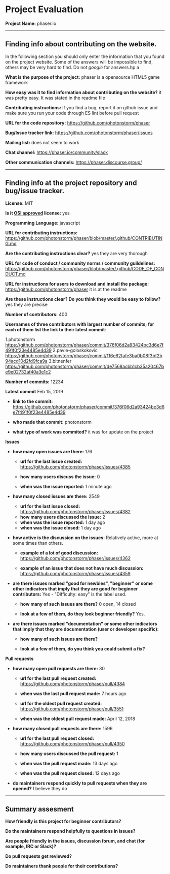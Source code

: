 # Project Evaluation 



__Project Name:__  phaser.io


---

## Finding info about contributing on the website.

In the following section you should only enter the information that you
found on the project website. Some of the answers will be impossible to find, others
may be very hard to find. Do not _google_ for answers.hp
a


__What is the purpose of the project:__ phaser is a opensource HTML5 game framework


__How easy was it to find information about contributing on the website?__ it was pretty easy. It was stated in the readme file


__Contributing instructions:__ if you find a bug, report it on github issue and make sure you run your code through ES lint before pull request 

__URL for the code repository:__ https://github.com/photonstorm/phaser

__Bug/Issue tracker link:__  https://github.com/photonstorm/phaser/issues

__Mailing list:__ does not seem to work 

__Chat channel:__ https://phaser.io/community/slack

__Other communication channels:__ https://phaser.discourse.group/


---

## Finding info at the project repository and bug/issue tracker.

__License:__  MIT

__Is it [OSI approved](https://opensource.org/licenses/alphabetical) license:__ yes 

__Programming Language:__  javascript

__URL for contributing instructions:__  https://github.com/photonstorm/phaser/blob/master/.github/CONTRIBUTING.md

__Are the contributing instructions clear?__ yes they are very thorough 


__URL for code of conduct / community norms / community guildelines:__  https://github.com/photonstorm/phaser/blob/master/.github/CODE_OF_CONDUCT.md

__URL for instructions for users to download and install the package:__ https://github.com/photonstorm/phaser it is at the readme


__Are these instructions clear? Do you think they would be easy to follow?__ yes they are precise


__Number of contributors:__ 400


__Usernames of three contributors with largest number of commits; for
each of them list the link to their latest commit__:

1.photonstorm    https://github.com/photonstorm/phaser/commit/376f06d2a93424bc3d6e7f491f0f23e4485e4d39
2.pavle-goloskokovic  https://github.com/photonstorm/phaser/commit/116e62fafe3ba0b08f3bf2b94acd10d2fd9fca9a
3.bitnenfer  https://github.com/photonstorm/phaser/commit/de7568acbb1cb35a20467be9e02732af40a3e1c2


__Number of commits:__ 12234

__Latest commit__ Feb 15, 2019

- __link to the commit:__ https://github.com/photonstorm/phaser/commit/376f06d2a93424bc3d6e7f491f0f23e4485e4d39

- __who made that commit:__ photonstorm

- __what type of work was commited?__ it was for update on the project


__Issues__

- __how many open issues are there:__ 176

    - __url for the last issue created:__ https://github.com/photonstorm/phaser/issues/4385

    - __how many users discuss the issue:__ 0
    
    - __when was the issue reported:__ 1 minute ago
    

- __how many closed issues are there:__ 2549
    - __url for the last issue closed:__ https://github.com/photonstorm/phaser/issues/4382
    - __how many users discussed the issue:__ 2
    - __when was the issue reported:__ 1 day ago
    - __when was the issue closed:__ 1 day ago

- __how active is the discussion on the issues:__ Relatively active, more at some times than others.

    - __example of a lot of good discussion:__ https://github.com/photonstorm/phaser/issues/4362
    
    - __example of an issue that does not have much discussion:__ https://github.com/photonstorm/phaser/issues/4359



- __are there issues marked "good for newbies", "beginner" or some other indicators that imply that they are good for beginner contributors:__ Yes - "Difficulty: easy" is the label used.

    - __how many of such issues are there?__ 0 open, 14 closed
    
    - __look at a few of them, do they look beginner friendly?__ Yes.



- __are there issues marked "documentation" or some other indicators that imply that they are documentation (user or developer specific):__

    - __how many of such issues are there?__
    
    - __look at a few of them, do you think you could submit a fix?__ 



__Pull requests__

- __how many open pull requests are there:__ 30 

    - __url for the last pull request created:__ https://github.com/photonstorm/phaser/pull/4384
    
    - __when was the last pull request made:__ 7 hours ago

    - __url for the oldest pull request created:__ https://github.com/photonstorm/phaser/pull/3551
    
    - __when was the oldest pull request made:__ April 12, 2018 

- __how many closed pull requests are there:__ 1596

    - __url for the last pull request closed:__ https://github.com/photonstorm/phaser/pull/4350
    
    - __how many users discussed the pull request:__ 1
    
    - __when was the pull request made:__ 13 days ago   
    
    - __when was the pull request closed:__ 12 days ago 
    

- __do maintainers respond quickly to pull requests when they are opened?__ I believe they do





---


## Summary assesment
__How friendly is this project for beginner contributors?__


__Do the maintainers respond helpfully to questions in issues?__


__Are people friendly in the issues, discussion forum, and chat (for example, IRC or Slack)?__



__Do pull requests get reviewed?__



__Do maintainers thank people for their contributions?__


